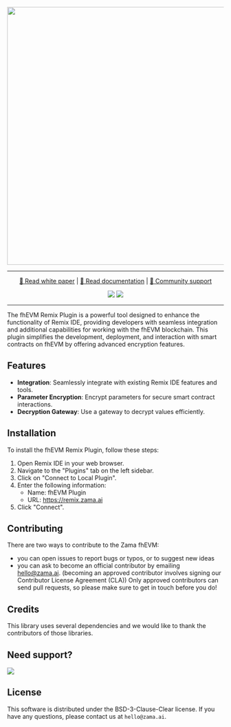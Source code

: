 <p align="center">
<img width=600 src="https://github.com/zama-ai/fhevmjs/assets/1384478/b0696934-3eee-44af-a2db-8e77094a40b6" />
</p>
<hr/>
<p align="center">
  <a href="https://docs.zama.ai/fhevm">📃 Read white paper</a> | <a href="https://docs.zama.ai/fhevm">📒 Read documentation</a> | <a href="https://zama.ai/community">💛 Community support</a>
</p>
<p align="center">
<!-- Version badge using shields.io -->
  <a href="https://github.com/zama-ai/fhevmjs/releases"><img src="https://img.shields.io/github/v/release/zama-ai/fhevmjs?style=flat-square"/></a>
<!-- Zama Bounty Program -->
  <a href="https://github.com/zama-ai/bounty-program"><img src="https://img.shields.io/badge/Contribute-Zama%20Bounty%20Program-yellow?style=flat-square"/></a>
</p>
<hr/>

The fhEVM Remix Plugin is a powerful tool designed to enhance the functionality of Remix IDE, providing developers with seamless integration and additional capabilities for working with the fhEVM blockchain. This plugin simplifies the development, deployment, and interaction with smart contracts on fhEVM by offering advanced encryption features.

## Features

- **Integration**: Seamlessly integrate with existing Remix IDE features and tools.
- **Parameter Encryption**: Encrypt parameters for secure smart contract interactions.
- **Decryption Gateway**: Use a gateway to decrypt values efficiently.

## Installation

To install the fhEVM Remix Plugin, follow these steps:

1. Open Remix IDE in your web browser.
2. Navigate to the "Plugins" tab on the left sidebar.
3. Click on "Connect to Local Plugin".
4. Enter the following information:
   - Name: fhEVM Plugin
   - URL: https://remix.zama.ai
5. Click "Connect".

## Contributing

There are two ways to contribute to the Zama fhEVM:

- you can open issues to report bugs or typos, or to suggest new ideas
- you can ask to become an official contributor by emailing hello@zama.ai. (becoming an approved contributor involves signing our Contributor License Agreement (CLA))
  Only approved contributors can send pull requests, so please make sure to get in touch before you do!

## Credits

This library uses several dependencies and we would like to thank the contributors of those libraries.

## Need support?

<a target="_blank" href="https://community.zama.ai">
  <img src="https://github.com/zama-ai/fhevmjs/assets/1384478/4fc4e460-ca1d-4910-8bc2-cd1d50c7d020">
</a>

## License

This software is distributed under the BSD-3-Clause-Clear license. If you have any questions,
please contact us at `hello@zama.ai`.
